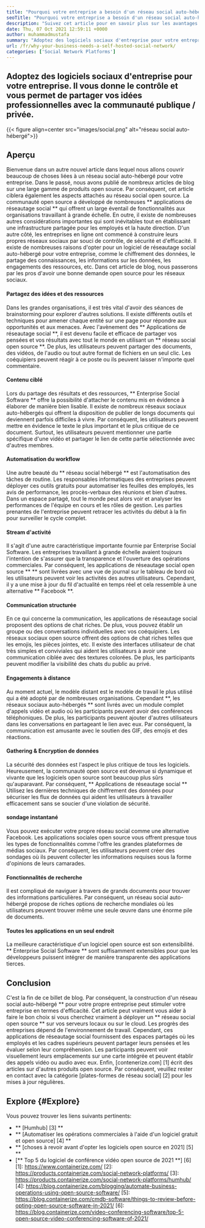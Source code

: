 ```yaml
---
title: "Pourquoi votre entreprise a besoin d'un réseau social auto-hébergé" 
seoTitle: "Pourquoi votre entreprise a besoin d'un réseau social auto-hébergé" 
description: "Suivez cet article pour en savoir plus sur les avantages du réseau social auto-hébergé pour les entreprises. Il vous permet de construire des espaces publics / privés pour les équipes et les particuliers." 
date: Thu, 07 Oct 2021 12:59:11 +0000
author: muhammadmustafa
summary: "Adoptez des logiciels sociaux d'entreprise pour votre entreprise. Il vous donne le contrôle et vous permet de partager vos idées professionnelles avec la communauté publique / privée." 
url: /fr/why-your-business-needs-a-self-hosted-social-network/
categories: ['Social Network Platforms']
---
```


## Adoptez des logiciels sociaux d'entreprise pour votre entreprise. Il vous donne le contrôle et vous permet de partager vos idées professionnelles avec la communauté publique / privée.

{{< figure align=center src="images/social.png" alt="réseau social auto-hébergé">}}


## Aperçu
Bienvenue dans un autre nouvel article dans lequel nous allons couvrir beaucoup de choses liées à un réseau social auto-hébergé pour votre entreprise. Dans le passé, nous avons publié de nombreux articles de blog sur une large gamme de produits open source. Par conséquent, cet article ciblera également les aspects attachés au réseau social open source. La communauté open source a développé de nombreuses ** applications de réseautage social ** qui offrent un large éventail de fonctionnalités aux organisations travaillant à grande échelle. En outre, il existe de nombreuses autres considérations importantes qui sont inévitables tout en établissant une infrastructure partagée pour les employés et la haute direction.
D'un autre côté, les entreprises en ligne ont commencé à construire leurs propres réseaux sociaux par souci de contrôle, de sécurité et d'efficacité. Il existe de nombreuses raisons d'opter pour un logiciel de réseautage social auto-hébergé pour votre entreprise, comme le chiffrement des données, le partage des connaissances, les informations sur les données, les engagements des ressources, etc. Dans cet article de blog, nous passerons par les pros d'avoir une bonne demande open source pour les réseaux sociaux.

#### Partagez des idées et des ressources
Dans les grandes organisations, il est très vital d'avoir des séances de brainstorming pour explorer d'autres solutions. Il existe différents outils et techniques pour amener chaque entité sur une page pour répondre aux opportunités et aux menaces. Avec l'avènement des ** Applications de réseautage social **, il est devenu facile et efficace de partager vos pensées et vos résultats avec tout le monde en utilisant un ** réseau social open source **. De plus, les utilisateurs peuvent partager des documents, des vidéos, de l'audio ou tout autre format de fichiers en un seul clic. Les coéquipiers peuvent réagir à ce poste ou ils peuvent laisser n'importe quel commentaire.

#### Contenu ciblé
Lors du partage des résultats et des ressources, ** Enterprise Social Software ** offre la possibilité d'attacher le contenu mis en évidence à élaborer de manière bien lisable. Il existe de nombreux réseaux sociaux auto-hébergés qui offrent la disposition de publier de longs documents qui deviennent parfois difficiles à vivre. Par conséquent, les utilisateurs peuvent mettre en évidence le texte le plus important et le plus critique de ce document. Surtout, les utilisateurs peuvent mentionner une partie spécifique d'une vidéo et partager le lien de cette partie sélectionnée avec d'autres membres.

#### Automatisation du workflow
Une autre beauté du ** réseau social hébergé ** est l'automatisation des tâches de routine. Les responsables informatiques des entreprises peuvent déployer ces outils gratuits pour automatiser les feuilles des employés, les avis de performance, les procès-verbaux des réunions et bien d'autres. Dans un espace partagé, tout le monde peut alors voir et analyser les performances de l'équipe en cours et les rôles de gestion. Les parties prenantes de l'entreprise peuvent retracer les activités du début à la fin pour surveiller le cycle complet.

#### Stream d'activité
Il s'agit d'une autre caractéristique importante fournie par Enterprise Social Software. Les entreprises travaillant à grande échelle avaient toujours l'intention de s'assurer que la transparence et l'ouverture des opérations commerciales. Par conséquent, les applications de réseautage social open source ** ** sont livrées avec une vue de journal sur le tableau de bord où les utilisateurs peuvent voir les activités des autres utilisateurs. Cependant, il y a une mise à jour du fil d'actualité en temps réel et cela ressemble à une alternative ** Facebook **.

#### Communication structurée
En ce qui concerne la communication, les applications de réseautage social proposent des options de chat riches. De plus, vous pouvez établir un groupe ou des conversations individuelles avec vos coéquipiers. Les réseaux sociaux open source offrent des options de chat riches telles que les emojis, les pièces jointes, etc. Il existe des interfaces utilisateur de chat très simples et conviviales qui aident les utilisateurs à avoir une communication ciblée avec des textures colorées. De plus, les participants peuvent modifier la visibilité des chats du public au privé.

#### Engagements à distance
Au moment actuel, le modèle distant est le modèle de travail le plus utilisé qui a été adopté par de nombreuses organisations. Cependant **, les réseaux sociaux auto-hébergés ** sont livrés avec un module complet d'appels vidéo et audio où les participants peuvent avoir des conférences téléphoniques. De plus, les participants peuvent ajouter d'autres utilisateurs dans les conversations en partageant le lien avec eux. Par conséquent, la communication est amusante avec le soutien des GIF, des emojis et des réactions.

#### Gathering & Encryption de données
La sécurité des données est l'aspect le plus critique de tous les logiciels. Heureusement, la communauté open source est devenue si dynamique et vivante que les logiciels open source sont beaucoup plus sûrs qu'auparavant. Par conséquent, ** Applications de réseautage social ** Utilisez les dernières techniques de chiffrement des données pour sécuriser les flux de données qui aident les utilisateurs à travailler efficacement sans se soucier d'une violation de sécurité.

#### sondage instantané
Vous pouvez exécuter votre propre réseau social comme une alternative Facebook. Les applications sociales open source vous offrent presque tous les types de fonctionnalités comme l'offre les grandes plateformes de médias sociaux. Par conséquent, les utilisateurs peuvent créer des sondages où ils peuvent collecter les informations requises sous la forme d'opinions de leurs camarades.

#### Fonctionnalités de recherche
Il est compliqué de naviguer à travers de grands documents pour trouver des informations particulières. Par conséquent, un réseau social auto-hébergé propose de riches options de recherche mondiales où les utilisateurs peuvent trouver même une seule œuvre dans une énorme pile de documents.

#### Toutes les applications en un seul endroit
La meilleure caractéristique d'un logiciel open source est son extensibilité. ** Enterprise Social Software ** sont suffisamment extensibles pour que les développeurs puissent intégrer de manière transparente des applications tierces.

## Conclusion
C'est la fin de ce billet de blog. Par conséquent, la construction d'un réseau social auto-hébergé ** pour votre propre entreprise peut stimuler votre entreprise en termes d'efficacité. Cet article peut vraiment vous aider à faire le bon choix si vous cherchez vraiment à déployer un ** réseau social open source ** sur vos serveurs locaux ou sur le cloud. Les progrès des entreprises dépend de l'environnement de travail. Cependant, ces applications de réseautage social fournissent des espaces partagés où les employés et les cadres supérieurs peuvent partager leurs pensées et les évaluer selon leur compréhension. Les participants peuvent voir visuellement leurs emplacements sur une carte intégrée et peuvent établir des appels vidéo ou audio avec eux.
Enfin, [contenerize.com] [1] écrit des articles sur d'autres produits open source. Par conséquent, veuillez rester en contact avec la catégorie [plates-formes de réseau social] [2] pour les mises à jour régulières.

## Explore {#Explore}
Vous pouvez trouver les liens suivants pertinents:
  * ** [Humhub] [3] **
  * ** [Automatiser les opérations commerciales à l'aide d'un logiciel gratuit et open source] [4] **
  * ** [choses à revoir avant d'opter les logiciels open source en 2021] [5] **
  * [** Top 5 du logiciel de conférence vidéo open source de 2021 **] [6]
[1]: https://www.containerize.com/
[2]: https://products.containerize.com/social-network-platforms/
[3]: https://products.containerize.com/social-network-platforms/humhub/
[4]: https://blog.containerize.com/blogging/automate-business-operations-using-open-source-software/
[5]: https://blog.containerize.com/cmdb-software/things-to-review-before-opting-open-source-software-in-2021/
[6]: https://blog.containerize.com/video-conferencing-software/top-5-open-source-video-conferencing-software-of-2021/
